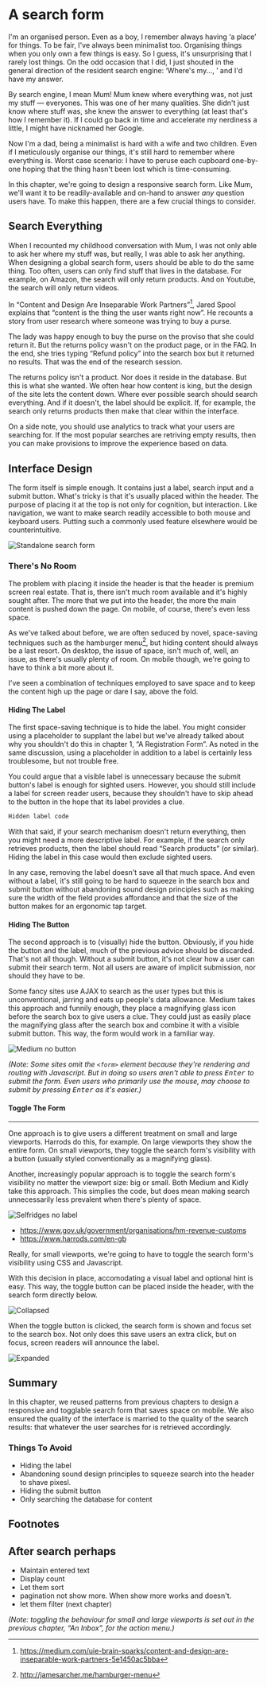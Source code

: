 # A search form

I'm an organised person. Even as a boy, I remember always having ‘a place’ for things. To be fair, I've always been minimalist too. Organising things when you only own a few things is easy. So I guess, it's unsurprising that I rarely lost things. On the odd occasion that I did, I just shouted in the general direction of the resident search engine: ‘Where's my..., ’ and I'd have my answer.

By search engine, I mean Mum! Mum knew where everything was, not just my stuff — everyones. This was one of her many qualities. She didn't just know where stuff was, she knew the answer to everything (at least that's how I remember it). If I could go back in time and accelerate my nerdiness a little, I might have nicknamed her Google.

Now I'm a dad, being a minimalist is hard with a wife and two children. Even if I meticulously organise our things, it's still hard to remember where everything is. Worst case scenario: I have to peruse each cupboard one-by-one hoping that the thing hasn't been lost which is time-consuming.

In this chapter, we're going to design a responsive search form. Like Mum, we'll want it to be readily-available and on-hand to answer *any* question users have. To make this happen, there are a few crucial things to consider.

## Search Everything

When I recounted my childhood conversation with Mum, I was not only able to ask her where my stuff was, but really, I was able to ask her anything. When designing a global search form, users should be able to do the same thing. Too often, users can only find stuff that lives in the database. For example, on Amazon, the search will only return products. And on Youtube, the search will only return videos.

In “Content and Design Are Inseparable Work Partners”[^1], Jared Spool explains that “content is the thing the user wants right now”. He recounts a story from user research where someone was trying to buy a purse. 

The lady was happy enough to buy the purse on the proviso that she could return it. But the returns policy wasn't on the product page, or in the FAQ. In the end, she tries typing “Refund policy” into the search box but it returned no results. That was the end of the research session.

The returns policy isn't a product. Nor does it reside in the database. But this is what she wanted. We often hear how content is king, but the design of the site lets the content down. Where ever possible search should search everything. And if it doesn't, the label should be explicit. If, for example, the search only returns products then make that clear within the interface.

On a side note, you should use analytics to track what your users are searching for. If the most popular searches are retriving empty results, then you can make provisions to improve the experience based on data.

## Interface Design

The form itself is simple enough. It contains just a label, search input and a submit button. What's tricky is that it's usually placed within the header. The purpose of placing it at the top is not only for cognition, but interaction. Like navigation, we want to make search readily accessible to both mouse and keyboard users. Putting such a commonly used feature elsewhere would be counterintuitive.

![Standalone search form](.)

### There's No Room

The problem with placing it inside the header is that the header is premium screen real estate. That is, there isn't much room available and it's highly sought after. The more that we put into the header, the more the main content is pushed down the page. On mobile, of course, there's even less space.

As we've talked about before, we are often seduced by novel, space-saving techniques such as the hamburger menu[^2], but hiding content should always be a last resort. On desktop, the issue of space, isn't much of, well, an issue, as there's usually plenty of room. On mobile though, we're going to have to think a bit more about it.

I've seen a combination of techniques employed to save space and to keep the content high up the page or dare I say, above the fold.

#### Hiding The Label

The first space-saving technique is to hide the label. You might consider using a placeholder to supplant the label but we've already talked about why you shouldn't do this in chapter 1, “A Registration Form”. As noted in the same discussion, using a placeholder in addition to a label is certainly less troublesome, but not trouble free.

You could argue that a visible label is unnecessary because the submit button's label is enough for sighted users. However, you should still include a label for screen reader users, because they shouldn't have to skip ahead to the button in the hope that its label provides a clue.

```HTML
Hidden label code
```

With that said, if your search mechanism doesn't return everything, then you might need a more descriptive label. For example, if the search only retrieves products, then the label should read “Search products” (or similar). Hiding the label in this case would then exclude sighted users.

In any case, removing the label doesn't save all that much space. And even without a label, it's still going to be hard to squeeze in the search box and submit button without abandoning sound design principles such as making sure the width of the field provides affordance and that the size of the button makes for an ergonomic tap target.

#### Hiding The Button

The second approach is to (visually) hide the button. Obviously, if you hide the button and the label, much of the previous advice should be discarded. That's not all though. Without a submit button, it's not clear how a user can submit their search term. Not all users are aware of implicit submission, nor should they have to be.

Some fancy sites use AJAX to search as the user types but this is unconventional, jarring and eats up people's data allowance. Medium takes this approach and funnily enough, they place a magnifying glass icon before the search box to give users a clue. They could just as easily place the magnifying glass after the search box and combine it with a visible submit button. This way, the form would work in a familiar way.

![Medium no button](.)

*(Note: Some sites omit the `<form>` element because they're rendering and routing with Javascript. But in doing so users aren't able to press <kbd>Enter</kbd> to submit the form. Even users who primarily use the mouse, may choose to submit by pressing <kbd>Enter</kbd> as it's easier.)*

#### Toggle The Form

---

One approach is to give users a different treatment on small and large viewports. Harrods do this, for example. On large viewports they show the entire form. On small viewports, they toggle the search form's visibility with a button (usually styled conventionally as a magnifying glass).

Another, increasingly popular approach is to toggle the search form's visibility no matter the viewport size: big or small. Both Medium and Kidly take this approach. This simplies the code, but does mean making search unnecessarily less prevalent when there's plenty of space. 

![Selfridges no label](.)
- https://www.gov.uk/government/organisations/hm-revenue-customs
- https://www.harrods.com/en-gb

Really, for small viewports, we're going to have to toggle the search form's visibility using CSS and Javascript.

With this decision in place, accomodating a visual label and optional hint is easy. This way, the toggle button can be placed inside the header, with the search form directly below.

![Collapsed](.)

When the toggle button is clicked, the search form is shown and focus set to the search box. Not only does this save users an extra click, but on focus, screen readers will announce the label.

![Expanded](.)

## Summary

In this chapter, we reused patterns from previous chapters to design a responsive and togglable search form that saves space on mobile. We also ensured the quality of the interface is married to the quality of the search results: that whatever the user searches for is retrieved accordingly.

### Things To Avoid

- Hiding the label
- Abandoning sound design principles to squeeze search into the header to shave pixesl.
- Hiding the submit button
- Only searching the database for content

## Footnotes

[^1]: https://medium.com/uie-brain-sparks/content-and-design-are-inseparable-work-partners-5e1450ac5bba
[^2]: http://jamesarcher.me/hamburger-menu

## After search perhaps

- Maintain entered text
- Display count
- ‎Let them sort
- ‎pagination not show more. When show more works and doesn't.
- ‎let them filter (next chapter)

 *(Note: toggling the behaviour for small and large viewports is set out in the previous chapter, “An Inbox”, for the action menu.)*
